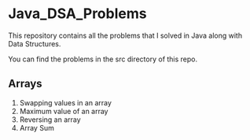 # Java_DSA_Problems
This repository contains all the problems that I solved in Java along with Data Structures. 


You can find the problems in the src directory of this repo.

##  Arrays
1. Swapping values in an array
2. Maximum value of an array
3. Reversing an array
4. Array Sum
